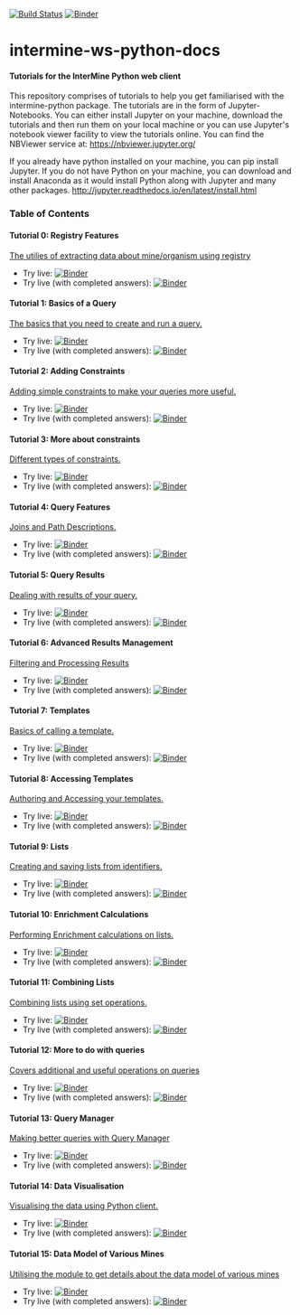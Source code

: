 [![Build Status](https://travis-ci.com/intermine/intermine-ws-python-docs.svg?branch=master)](https://travis-ci.com/intermine/intermine-ws-python-docs) [![Binder](https://mybinder.org/badge.svg)](https://mybinder.org/v2/gh/intermine/intermine-ws-python-docs/master)

# intermine-ws-python-docs
#### Tutorials for the InterMine Python web client

This repository comprises of tutorials to help you get familiarised with the intermine-python package. The tutorials are in the form of Jupyter-Notebooks. You can either install Jupyter on your machine, download the tutorials and then run them on your local machine or you can use Jupyter's notebook viewer facility to view the tutorials online.
You can find the NBViewer service at: https://nbviewer.jupyter.org/

If you already have python installed on your machine, you can pip install Jupyter. If you do not have Python on your machine, you can download and install Anaconda as it would install Python along with Jupyter and many other packages.
http://jupyter.readthedocs.io/en/latest/install.html


### Table of Contents
#### Tutorial 0: Registry Features
[The utilies of extracting data about mine/organism using registry](00-tutorial.ipynb)
- Try live: [![Binder](https://mybinder.org/badge_logo.svg)](https://mybinder.org/v2/gh/intermine/intermine-ws-python-docs/master?filepath=unsolved-exercises%2F00-tutorial.ipynb)
- Try live (with completed answers): [![Binder](https://mybinder.org/badge_logo.svg)](https://mybinder.org/v2/gh/intermine/intermine-ws-python-docs/master?filepath=00-tutorial.ipynb)


#### Tutorial 1: Basics of a Query
[The basics that you need to create and run a query.](01-tutorial.ipynb)

- Try live:
[![Binder](https://mybinder.org/badge_logo.svg)](https://mybinder.org/v2/gh/intermine/intermine-ws-python-docs/master?filepath=01-tutorial.ipynb)
- Try live (with completed answers):
[![Binder](https://mybinder.org/badge_logo.svg)](https://mybinder.org/v2/gh/intermine/intermine-ws-python-docs/master?filepath=01-tutorial.ipynb)


#### Tutorial 2: Adding Constraints
[Adding simple constraints to make your queries more useful.](02-tutorial.ipynb)

- Try live:
[![Binder](https://mybinder.org/badge_logo.svg)](https://mybinder.org/v2/gh/intermine/intermine-ws-python-docs/master?filepath=unsolved-exercises%2F02-tutorial.ipynb)
- Try live (with completed answers):
[![Binder](https://mybinder.org/badge_logo.svg)](https://mybinder.org/v2/gh/intermine/intermine-ws-python-docs/master?filepath=02-tutorial.ipynb)


#### Tutorial 3: More about constraints
[Different types of constraints.](03-tutorial.ipynb)

- Try live:
[![Binder](https://mybinder.org/badge_logo.svg)](https://mybinder.org/v2/gh/intermine/intermine-ws-python-docs/master?filepath=unsolved-exercises%2F03-tutorial.ipynb)
- Try live (with completed answers):
[![Binder](https://mybinder.org/badge_logo.svg)](https://mybinder.org/v2/gh/intermine/intermine-ws-python-docs/master?filepath=03-tutorial.ipynb)

#### Tutorial 4: Query Features
[Joins and Path Descriptions.](04-tutorial.ipynb)

- Try live:
[![Binder](https://mybinder.org/badge_logo.svg)](https://mybinder.org/v2/gh/intermine/intermine-ws-python-docs/master?filepath=unsolved-exercises%2F04-tutorial.ipynb)
- Try live (with completed answers):
[![Binder](https://mybinder.org/badge_logo.svg)](https://mybinder.org/v2/gh/intermine/intermine-ws-python-docs/master?filepath=04-tutorial.ipynb)

#### Tutorial 5: Query Results
[Dealing with results of your query.](05-tutorial.ipynb)

- Try live:
[![Binder](https://mybinder.org/badge_logo.svg)](https://mybinder.org/v2/gh/intermine/intermine-ws-python-docs/master?filepath=unsolved-exercises%2F05-tutorial.ipynb)
- Try live (with completed answers):
[![Binder](https://mybinder.org/badge_logo.svg)](https://mybinder.org/v2/gh/intermine/intermine-ws-python-docs/master?filepath=05-tutorial.ipynb)

#### Tutorial 6: Advanced Results Management
[Filtering and Processing Results](06-tutorial.ipynb)

- Try live:
[![Binder](https://mybinder.org/badge_logo.svg)](https://mybinder.org/v2/gh/intermine/intermine-ws-python-docs/master?filepath=unsolved-exercises%2F06-tutorial.ipynb)
- Try live (with completed answers):
[![Binder](https://mybinder.org/badge_logo.svg)](https://mybinder.org/v2/gh/intermine/intermine-ws-python-docs/master?filepath=06-tutorial.ipynb)

#### Tutorial 7: Templates
[Basics of calling a template.](07-tutorial.ipynb)

- Try live:
[![Binder](https://mybinder.org/badge_logo.svg)](https://mybinder.org/v2/gh/intermine/intermine-ws-python-docs/master?filepath=unsolved-exercises%2F07-tutorial.ipynb)
- Try live (with completed answers):
[![Binder](https://mybinder.org/badge_logo.svg)](https://mybinder.org/v2/gh/intermine/intermine-ws-python-docs/master?filepath=07-tutorial.ipynb)

#### Tutorial 8: Accessing Templates
[Authoring and Accessing your templates.](08-tutorial.ipynb)

- Try live:
[![Binder](https://mybinder.org/badge_logo.svg)](https://mybinder.org/v2/gh/intermine/intermine-ws-python-docs/master?filepath=unsolved-exercises%2F08-tutorial.ipynb)
- Try live (with completed answers):
[![Binder](https://mybinder.org/badge_logo.svg)](https://mybinder.org/v2/gh/intermine/intermine-ws-python-docs/master?filepath=08-tutorial.ipynb)

#### Tutorial 9: Lists
[Creating and saving lists from identifiers.](09-tutorial.ipynb)

- Try live:
[![Binder](https://mybinder.org/badge_logo.svg)](https://mybinder.org/v2/gh/intermine/intermine-ws-python-docs/master?filepath=unsolved-exercises%2F09-tutorial.ipynb)
- Try live (with completed answers):
[![Binder](https://mybinder.org/badge_logo.svg)](https://mybinder.org/v2/gh/intermine/intermine-ws-python-docs/master?filepath=09-tutorial.ipynb)

#### Tutorial 10: Enrichment Calculations
[Performing Enrichment calculations on lists.](10-tutorial.ipynb)
- Try live:
[![Binder](https://mybinder.org/badge_logo.svg)](https://mybinder.org/v2/gh/intermine/intermine-ws-python-docs/master?filepath=unsolved-exercises%2F10-tutorial.ipynb)
- Try live (with completed answers):
[![Binder](https://mybinder.org/badge_logo.svg)](https://mybinder.org/v2/gh/intermine/intermine-ws-python-docs/master?filepath=10-tutorial.ipynb)

#### Tutorial 11: Combining Lists
[Combining lists using set operations.](11-tutorial.ipynb)

- Try live:
[![Binder](https://mybinder.org/badge_logo.svg)](https://mybinder.org/v2/gh/intermine/intermine-ws-python-docs/master?filepath=unsolved-exercises%2F11-tutorial.ipynb)
- Try live (with completed answers):
[![Binder](https://mybinder.org/badge_logo.svg)](https://mybinder.org/v2/gh/intermine/intermine-ws-python-docs/master?filepath=11-tutorial.ipynb)

#### Tutorial 12: More to do with queries
[Covers additional and useful operations on queries](12-tutorial.ipynb)

- Try live:
[![Binder](https://mybinder.org/badge_logo.svg)](https://mybinder.org/v2/gh/intermine/intermine-ws-python-docs/master?filepath=unsolved-exercises%2F12-tutorial.ipynb)
- Try live (with completed answers):
[![Binder](https://mybinder.org/badge_logo.svg)](https://mybinder.org/v2/gh/intermine/intermine-ws-python-docs/master?filepath=12-tutorial.ipynb)

#### Tutorial 13: Query Manager
[Making better queries with Query Manager](13-tutorial.ipynb)

- Try live:
[![Binder](https://mybinder.org/badge_logo.svg)](https://mybinder.org/v2/gh/intermine/intermine-ws-python-docs/master?filepath=unsolved-exercises%2F13-tutorial.ipynb)
- Try live (with completed answers):
[![Binder](https://mybinder.org/badge_logo.svg)](https://mybinder.org/v2/gh/intermine/intermine-ws-python-docs/master?filepath=13-tutorial.ipynb)

#### Tutorial 14: Data Visualisation
[Visualising the data using Python client.](14-tutorial.ipynb)

- Try live:
[![Binder](https://mybinder.org/badge_logo.svg)](https://mybinder.org/v2/gh/intermine/intermine-ws-python-docs/master?filepath=unsolved-exercises%2F14-tutorial.ipynb)
- Try live (with completed answers):
[![Binder](https://mybinder.org/badge_logo.svg)](https://mybinder.org/v2/gh/intermine/intermine-ws-python-docs/master?filepath=14-tutorial.ipynb)

#### Tutorial 15: Data Model of Various Mines
[Utilising the module to get details about the data model of various mines](15-tutorial.ipynb)

- Try live:
[![Binder](https://mybinder.org/badge_logo.svg)](https://mybinder.org/v2/gh/intermine/intermine-ws-python-docs/master?filepath=unsolved-exercises%2F15-tutorial.ipynb)
- Try live (with completed answers):
[![Binder](https://mybinder.org/badge_logo.svg)](https://mybinder.org/v2/gh/intermine/intermine-ws-python-docs/master?filepath=15-tutorial.ipynb)